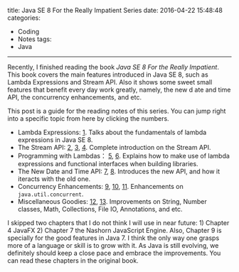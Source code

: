 title: Java SE 8 For the Really Impatient Series
date: 2016-04-22 15:48:48
categories:
  - Coding
  - Notes
tags:
  - Java
---

Recently, I finished reading the book *Java SE 8 For the Really Impatient*. This book covers the main features introduced in Java SE 8, such as Lambda Expressions and Stream API. Also it shows some sweet small features that benefit every day work greatly, namely, the new d ate and time API, the concurrency enhancements, and etc. 

This post is a guide for the reading notes of this series. You can jump right into a specific topic from here by clicking the numbers. 
<br>

* Lambda Expressions: [1][1]. Talks about the fundamentals of lambda expressions in Java SE 8. 
* The Stream API: [2][2], [3][3], [4][4]. Complete introduction on the Stream API. 
* Programming with Lambdas： [5][5], [6][6]. Explains how to make use of lambda expressions and functional interfaces when building libraries. 
* The New Date and Time API: [7][7], [8][8]. Introduces the new API, and how it iteracts with the old one. 
* Concurrency Enhancements: [9][9], [10][10], [11][11]. Enhancements on `java.util.concurrent`. 
* Miscellaneous Goodies: [12][12], [13][13]. Improvements on String, Number classes, Math, Collections, File IO, Annotations, and etc. 

I skipped two chapters that I do not think I will use in near future: 1) Chapter 4 JavaFX 2) Chapter 7 the Nashorn JavaScript Engine. Also, Chapter 9 is specially for the good features in Java 7. I think the only way one grasps more of a language or skill is to grow with it. As Java is still evolving, we definitely should keep a close pace and embrace the improvements. You can read these chapters in the original book. 

[1]: http://blog.kiyanpro.com/2016/03/15/java/Java-SE-8-For-the-Really-Impatient-Note-1/ "Note 1"
[2]: http://blog.kiyanpro.com/2016/03/16/java/Java-SE-8-For-the-Really-Impatient-Note-2/ "Note 2"
[3]: http://blog.kiyanpro.com/2016/03/17/java/Java-SE-8-For-the-Really-Impatient-Note-3/ "Note 3"
[4]: http://blog.kiyanpro.com/2016/03/21/java/Java-SE-8-For-the-Really-Impatient-Note-4/ "Note 4"
[5]: http://blog.kiyanpro.com/2016/03/22/java/Java-SE-8-For-the-Really-Impatient-Note-5/ "Note 5"
[6]: http://blog.kiyanpro.com/2016/03/23/java/Java-SE-8-For-the-Really-Impatient-Note-6/ "Note 6"
[7]: http://blog.kiyanpro.com/2016/03/24/java/Java-SE-8-For-the-Really-Impatient-Note-7/ "Note 7"
[8]: http://blog.kiyanpro.com/2016/03/25/java/Java-SE-8-For-the-Really-Impatient-Note-8/ "Note 8"
[9]: http://blog.kiyanpro.com/2016/03/29/java/Java-SE-8-For-the-Really-Impatient-Note-9/ "Note 9"
[10]: http://blog.kiyanpro.com/2016/03/29/java/Java-SE-8-For-the-Really-Impatient-Note-10/ "Note 10"
[11]: http://blog.kiyanpro.com/2016/03/30/java/Java-SE-8-For-the-Really-Impatient-Note-11/ "Note 11"
[12]: http://blog.kiyanpro.com/2016/03/31/java/Java-SE-8-For-the-Really-Impatient-Note-12/ "Note 12"
[13]: http://blog.kiyanpro.com/2016/04/04/java/Java-SE-8-For-the-Really-Impatient-Note-13/ "Note 13"
